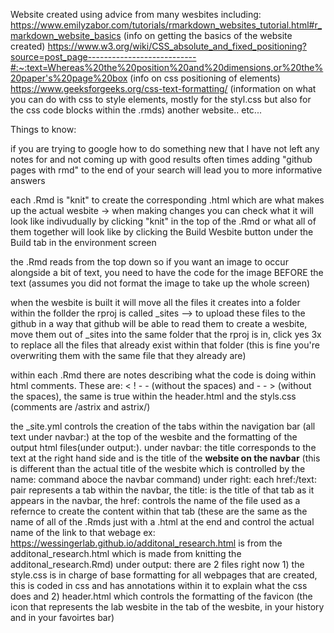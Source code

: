 Website created using advice from many wesbites including: https://www.emilyzabor.com/tutorials/rmarkdown_websites_tutorial.html#r_markdown_website_basics (info on getting the basics of the website created)
https://www.w3.org/wiki/CSS_absolute_and_fixed_positioning?source=post_page---------------------------#:~:text=Whereas%20the%20position%20and%20dimensions,or%20the%20paper's%20page%20box (info on css positioning of elements)
https://www.geeksforgeeks.org/css-text-formatting/ (information on what you can do with css to style elements, mostly for the styl.css but also for the css code blocks within the .rmds)
another website.. etc...

Things to know: 

if you are trying to google how to do something new that I have not left any notes for and not coming up with good results often times adding "github pages with rmd" to the end of your search will lead you to more informative answers

each .Rmd is "knit" to create the corresponding .html which are what makes up the actual wesbite -> when making changes you can check what it will look like indivudually by clicking "knit" in the top of the .Rmd or what all of them together will look like by clicking the Build Wesbite button under the Build tab in the environment screen

the .Rmd reads from the top down so if you want an image to occur alongside a bit of text, you need to have the code for the image BEFORE the text (assumes you did not format the image to take up the whole screen)

when the wesbite is built it will move all the files it creates into a folder within the follder the rproj is called _sites --> to upload these files to the github in a way that github will be able to read them to create a wesbite, move them out of _sites into the same folder that the rproj is in, click yes 3x to replace all the files that already exist within that folder (this is fine you're overwriting them with the same file that they already are)

within each .Rmd there are notes describing what the code is doing within html comments. These are: < ! - - (without the spaces) and - - > (without the spaces), the same is true within the header.html and the styls.css (comments are  /astrix and astrix/)


the _site.yml controls the creation of the tabs within the navigation bar (all text under navbar:) at the top of the wesbite and the formatting of the output html files(under output:).
  under navbar: the title corresponds to the text at the right hand side and is the title of the **website on the navbar** (this is different than the actual title of the wesbite which is controlled by the name: command aboce the navbar command)
    under right: each href:/text: pair represents a tab within the navbar, the title: is the title of that tab as it appears in the navbar, the href: controls the name of the file used as a refernce to create the content within that tab (these are the same as the name of all of the .Rmds just with a .html at the end and control the actual name of the link to that webage ex: https://wessingerlab.github.io/additonal_research.html is from the additonal_research.html which is made from knitting the additonal_research.Rmd)
  under output: there are 2 files right now 1) the style.css is in charge of base formatting for all webpages that are created, this is coded in css and has annotations within it to explain what the css does and 2) header.html which controls the formatting of the favicon (the icon that represents the lab wesbite in the tab of the wesbite, in your history and in your favoirtes bar)
  

  